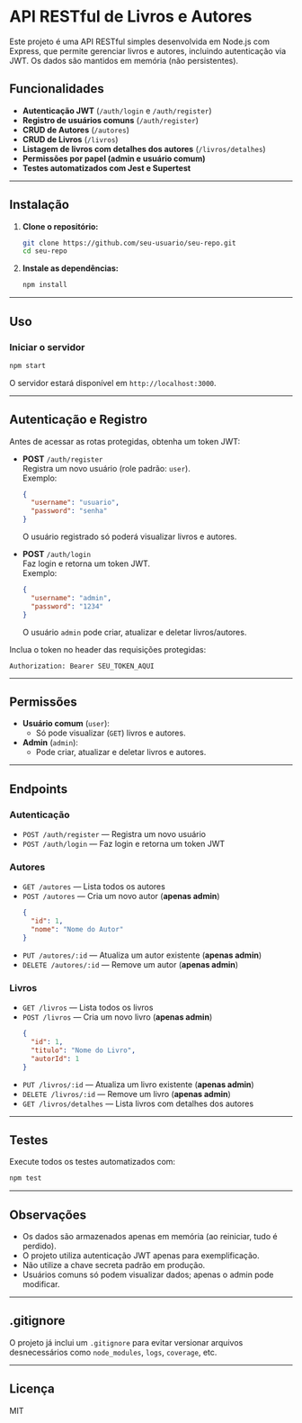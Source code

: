 # API RESTful de Livros e Autores

Este projeto é uma API RESTful simples desenvolvida em Node.js com Express, que permite gerenciar livros e autores, incluindo autenticação via JWT. Os dados são mantidos em memória (não persistentes).

## Funcionalidades

- **Autenticação JWT** (`/auth/login` e `/auth/register`)
- **Registro de usuários comuns** (`/auth/register`)
- **CRUD de Autores** (`/autores`)
- **CRUD de Livros** (`/livros`)
- **Listagem de livros com detalhes dos autores** (`/livros/detalhes`)
- **Permissões por papel (admin e usuário comum)**
- **Testes automatizados com Jest e Supertest**

---

## Instalação

1. **Clone o repositório:**
   ```bash
   git clone https://github.com/seu-usuario/seu-repo.git
   cd seu-repo
   ```

2. **Instale as dependências:**
   ```bash
   npm install
   ```

---

## Uso

### Iniciar o servidor

```bash
npm start
```

O servidor estará disponível em `http://localhost:3000`.

---

## Autenticação e Registro

Antes de acessar as rotas protegidas, obtenha um token JWT:

- **POST** `/auth/register`  
  Registra um novo usuário (role padrão: `user`).  
  Exemplo:
  ```json
  {
    "username": "usuario",
    "password": "senha"
  }
  ```
  O usuário registrado só poderá visualizar livros e autores.

- **POST** `/auth/login`  
  Faz login e retorna um token JWT.  
  Exemplo:
  ```json
  {
    "username": "admin",
    "password": "1234"
  }
  ```
  O usuário `admin` pode criar, atualizar e deletar livros/autores.

Inclua o token no header das requisições protegidas:
```
Authorization: Bearer SEU_TOKEN_AQUI
```

---

## Permissões

- **Usuário comum** (`user`):  
  - Só pode visualizar (`GET`) livros e autores.
- **Admin** (`admin`):  
  - Pode criar, atualizar e deletar livros e autores.

---

## Endpoints

### Autenticação

- `POST /auth/register` — Registra um novo usuário
- `POST /auth/login` — Faz login e retorna um token JWT

### Autores

- `GET /autores` — Lista todos os autores
- `POST /autores` — Cria um novo autor (**apenas admin**)
  ```json
  {
    "id": 1,
    "nome": "Nome do Autor"
  }
  ```
- `PUT /autores/:id` — Atualiza um autor existente (**apenas admin**)
- `DELETE /autores/:id` — Remove um autor (**apenas admin**)

### Livros

- `GET /livros` — Lista todos os livros
- `POST /livros` — Cria um novo livro (**apenas admin**)
  ```json
  {
    "id": 1,
    "titulo": "Nome do Livro",
    "autorId": 1
  }
  ```
- `PUT /livros/:id` — Atualiza um livro existente (**apenas admin**)
- `DELETE /livros/:id` — Remove um livro (**apenas admin**)
- `GET /livros/detalhes` — Lista livros com detalhes dos autores

---

## Testes

Execute todos os testes automatizados com:

```bash
npm test
```

---

## Observações

- Os dados são armazenados apenas em memória (ao reiniciar, tudo é perdido).
- O projeto utiliza autenticação JWT apenas para exemplificação.
- Não utilize a chave secreta padrão em produção.
- Usuários comuns só podem visualizar dados; apenas o admin pode modificar.

---

## .gitignore

O projeto já inclui um `.gitignore` para evitar versionar arquivos desnecessários como `node_modules`, `logs`, `coverage`, etc.

---

## Licença

MIT